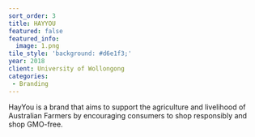 ```yaml
---
sort_order: 3
title: HAYYOU
featured: false
featured_info:
  image: 1.png
tile_style: 'background: #d6e1f3;'
year: 2018
client: University of Wollongong
categories:
 - Branding
---
```


HayYou is a brand that aims to support the agriculture and livelihood of Australian Farmers by encouraging consumers to shop responsibly and shop GMO-free.
